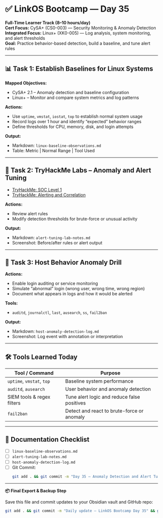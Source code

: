 # ✅ LinkOS Bootcamp — Day 35

**Full-Time Learner Track (8–10 hours/day)**  
**Cert Focus:** CySA+ (CS0-003) — Security Monitoring & Anomaly Detection  
**Integrated Focus:** Linux+ (XK0-005) — Log analysis, system monitoring, and alert thresholds  
**Goal:** Practice behavior-based detection, build a baseline, and tune alert rules

---

## 📊 Task 1: Establish Baselines for Linux Systems

**Mapped Objectives:**  
- CySA+ 2.1 – Anomaly detection and baseline configuration  
- Linux+ – Monitor and compare system metrics and log patterns

**Actions:**  
- Use `uptime`, `vmstat`, `iostat`, `top` to establish normal system usage  
- Record logs over 1 hour and identify “expected” behavior ranges  
- Define thresholds for CPU, memory, disk, and login attempts

**Output:**  
- Markdown: `linux-baseline-observations.md`  
- Table: Metric | Normal Range | Tool Used

---

## 🧪 Task 2: TryHackMe Labs – Anomaly and Alert Tuning

- [TryHackMe: SOC Level 1](https://tryhackme.com/room/soclevel1)  
- [TryHackMe: Alerting and Correlation](https://tryhackme.com/room/siemalerting)

**Actions:**  
- Review alert rules  
- Modify detection thresholds for brute-force or unusual activity

**Output:**  
- Markdown: `alert-tuning-lab-notes.md`  
- Screenshot: Before/after rules or alert output

---

## 🚨 Task 3: Host Behavior Anomaly Drill

**Actions:**  
- Enable login auditing or service monitoring  
- Simulate “abnormal” login (wrong user, wrong time, wrong region)  
- Document what appears in logs and how it would be alerted

**Tools:**  
- `auditd`, `journalctl`, `last`, `ausearch`, `ss`, `fail2ban`

**Output:**  
- Markdown: `host-anomaly-detection-log.md`  
- Screenshot: Log event with annotation or interpretation

---

## 🛠️ Tools Learned Today

| Tool / Command     | Purpose                                        |
|--------------------|------------------------------------------------|
| `uptime`, `vmstat`, `top` | Baseline system performance             |
| `auditd`, `ausearch`      | User behavior and anomaly detection     |
| SIEM tools & regex filters| Tune alert logic and reduce false positives |
| `fail2ban`         | Detect and react to brute-force or anomaly    |

---

## 📁 Documentation Checklist

- [ ] `linux-baseline-observations.md`  
- [ ] `alert-tuning-lab-notes.md`  
- [ ] `host-anomaly-detection-log.md`  
- [ ] Git Commit:
  ```bash
  git add . && git commit -m "Day 35 – Anomaly Detection and Alert Tuning" && git push origin main
  ```

---

**📦 Final Export & Backup Step**

Save this file and commit updates to your Obsidian vault and GitHub repo:

```bash
git add . && git commit -m "Daily update – LinkOS Bootcamp Day 35" && git push origin main
```
